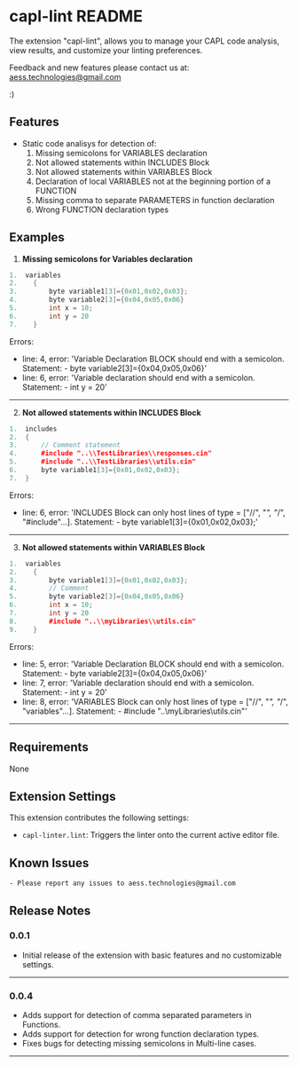 # capl-lint README

The extension "capl-lint", allows you to manage your CAPL code analysis, view results, and customize your linting preferences.

Feedback and new features please contact us at: aess.technologies@gmail.com

:)

## Features

* Static code analisys for detection of:
    1. Missing semicolons for VARIABLES declaration
    2. Not allowed statements within INCLUDES Block
    3. Not allowed statements within VARIABLES Block
    4. Declaration of local VARIABLES not at the beginning portion of a FUNCTION
    5. Missing comma to separate PARAMETERS in function declaration
    6. Wrong FUNCTION declaration types

## Examples

1. **Missing semicolons for Variables declaration**

```cpp
1.  variables
2.    {
3.        byte variable1[3]={0x01,0x02,0x03};
4.        byte variable2[3]={0x04,0x05,0x06}
5.        int x = 10;
6.        int y = 20
7.    }
```

Errors:
* line: 4, error: 'Variable Declaration BLOCK should end with a semicolon. Statement: - byte variable2[3]={0x04,0x05,0x06}'
* line: 6, error: 'Variable declaration should end with a semicolon. Statement: - int y = 20'

---
2. **Not allowed statements within INCLUDES Block**

```cpp
1.  includes
2.  {
3.      // Comment statement
4.      #include "..\\TestLibraries\\responses.cin"
5.      #include "..\\TestLibraries\\utils.cin"
6.      byte variable1[3]={0x01,0x02,0x03};
7.  }
```

Errors:
* line: 6, error: 'INCLUDES Block can only host lines of type = ["//", "*", "*/", "#include"...]. Statement: - byte variable1[3]={0x01,0x02,0x03};'

---
3. **Not allowed statements within VARIABLES Block**

```cpp
1.  variables
2.    {
3.        byte variable1[3]={0x01,0x02,0x03};
4.        // Comment
5.        byte variable2[3]={0x04,0x05,0x06}
6.        int x = 10;
7.        int y = 20
8.        #include "..\\myLibraries\\utils.cin"
9.    }
```

Errors:
* line: 5, error: 'Variable Declaration BLOCK should end with a semicolon. Statement: - byte variable2[3]={0x04,0x05,0x06}'
* line: 7, error: 'Variable declaration should end with a semicolon. Statement: - int y = 20'
* line: 8, error: 'VARIABLES Block can only host lines of type = ["//", "*", "*/", "variables"...]. Statement: - #include "..\\myLibraries\\utils.cin"'

---

## Requirements

None

## Extension Settings

This extension contributes the following settings:

* `capl-linter.lint`: Triggers the linter onto the current active editor file.

## Known Issues

    - Please report any issues to aess.technologies@gmail.com

## Release Notes

### 0.0.1

* Initial release of the extension with basic features and no customizable settings.

---

### 0.0.4

* Adds support for detection of comma separated parameters in Functions.
* Adds support for detection for wrong function declaration types.
* Fixes bugs for detecting missing semicolons in Multi-line cases.

---
